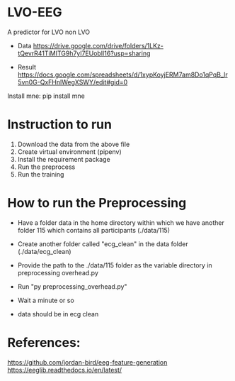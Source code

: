 # LVO-EEG
A predictor for LVO non LVO

* Data https://drive.google.com/drive/folders/1LKz-tQevrR41TiMITG9h7yl7EUoblI16?usp=sharing

* Result https://docs.google.com/spreadsheets/d/1xypKoyjERM7am8Do1qPqB_lr5vn0G-QxFHnlWegXSWY/edit#gid=0



Install mne:
    pip install mne



# Instruction to run
1. Download the data from the above file
2. Create virtual environment (pipenv)
3. Install the requirement package
4. Run the preprocess
5. Run the training



# How to run the Preprocessing 

* Have a folder data in the home directory within which we have another folder 115 which contains all participants (./data/115)

* Create another folder called "ecg_clean" in the data folder (./data/ecg_clean)

* Provide the path to the ./data/115 folder as the variable directory in preprocessing overhead.py

* Run "py preprocessing_overhead.py"

* Wait a minute or so

* data should be in ecg clean

# References:
https://github.com/jordan-bird/eeg-feature-generation
https://eeglib.readthedocs.io/en/latest/

